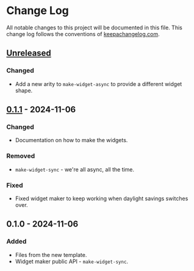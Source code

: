 # Change Log
All notable changes to this project will be documented in this file. This change log follows the conventions of [keepachangelog.com](http://keepachangelog.com/).

## [Unreleased]
### Changed
- Add a new arity to `make-widget-async` to provide a different widget shape.

## [0.1.1] - 2024-11-06
### Changed
- Documentation on how to make the widgets.

### Removed
- `make-widget-sync` - we're all async, all the time.

### Fixed
- Fixed widget maker to keep working when daylight savings switches over.

## 0.1.0 - 2024-11-06
### Added
- Files from the new template.
- Widget maker public API - `make-widget-sync`.

[Unreleased]: https://sourcehost.site/your-name/projekat/compare/0.1.1...HEAD
[0.1.1]: https://sourcehost.site/your-name/projekat/compare/0.1.0...0.1.1

